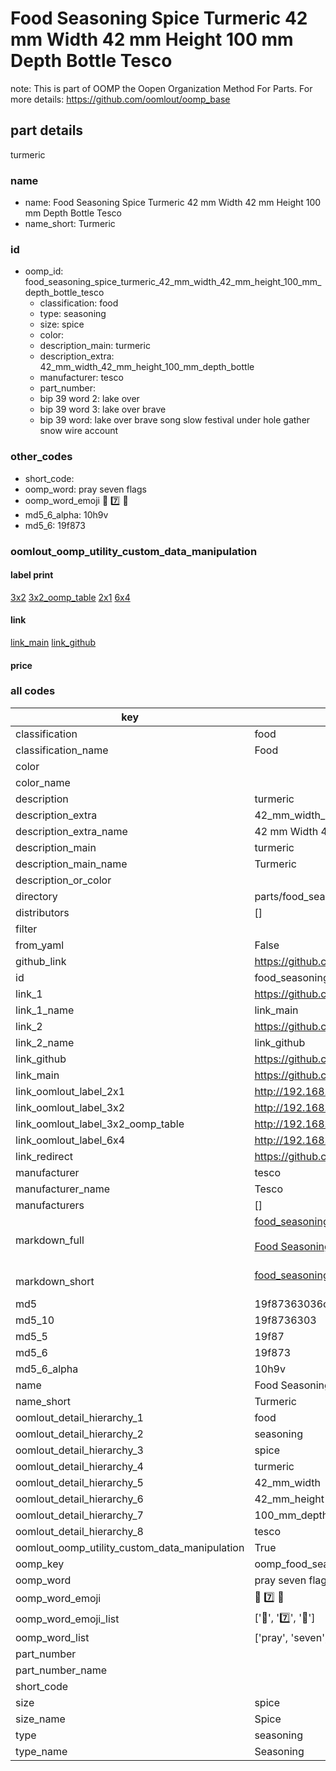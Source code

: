 # Food Seasoning Spice Turmeric 42 mm Width 42 mm Height 100 mm Depth Bottle Tesco  

note: This is part of OOMP the Oopen Organization Method For Parts. For more details: https://github.com/oomlout/oomp_base

##  part details
  



turmeric



### name
* name: Food Seasoning Spice Turmeric 42 mm Width 42 mm Height 100 mm Depth Bottle Tesco
* name_short: Turmeric
### id
* oomp_id: food_seasoning_spice_turmeric_42_mm_width_42_mm_height_100_mm_depth_bottle_tesco
  * classification: food
  * type: seasoning
  * size: spice
  * color: 
  * description_main: turmeric
  * description_extra: 42_mm_width_42_mm_height_100_mm_depth_bottle
  * manufacturer: tesco
  * part_number: 
  * bip 39 word 2: lake over
  * bip 39 word 3: lake over brave
  * bip 39 word: lake over brave song slow festival under hole gather snow wire account

### other_codes
* short_code: 
* oomp_word: pray seven flags
* oomp_word_emoji :pray: :seven: :flags:
* md5_6_alpha: 10h9v
* md5_6: 19f873






### oomlout_oomp_utility_custom_data_manipulation
#### label print
[3x2](http://192.168.1.245:1112/?label=oomp%2010h9v)
[3x2_oomp_table](http://192.168.1.108:1112/?label=oomp%2010h9v)
[2x1](http://192.168.1.242:1112/?label=oomp%2010h9v)
[6x4](http://192.168.1.55:1112/?label=oomp%2010h9v)    

#### link

[link_main](https://github.com/oomlout/oomlout_oomp_version_1_messy/tree/main/parts/food_seasoning_spice_turmeric_42_mm_width_42_mm_height_100_mm_depth_bottle_tesco) [link_github](https://github.com/oomlout/oomlout_oomp_version_1_messy/tree/main/parts/food_seasoning_spice_turmeric_42_mm_width_42_mm_height_100_mm_depth_bottle_tesco)                             

#### price







### all codes 
| key | value |  
| --- | --- |  
| classification | food |  
| classification_name | Food |  
| color |  |  
| color_name |  |  
| description | turmeric |  
| description_extra | 42_mm_width_42_mm_height_100_mm_depth_bottle |  
| description_extra_name | 42 mm Width 42 mm Height 100 mm Depth Bottle |  
| description_main | turmeric |  
| description_main_name | Turmeric |  
| description_or_color |   |  
| directory | parts/food_seasoning_spice_turmeric_42_mm_width_42_mm_height_100_mm_depth_bottle_tesco |  
| distributors | [] |  
| filter |  |  
| from_yaml | False |  
| github_link | https://github.com/oomlout/oomlout_oomp_part_src/tree/main/parts/food_seasoning_spice_turmeric_42_mm_width_42_mm_height_100_mm_depth_bottle_tesco |  
| id | food_seasoning_spice_turmeric_42_mm_width_42_mm_height_100_mm_depth_bottle_tesco |  
| link_1 | https://github.com/oomlout/oomlout_oomp_version_1_messy/tree/main/parts/food_seasoning_spice_turmeric_42_mm_width_42_mm_height_100_mm_depth_bottle_tesco |  
| link_1_name | link_main |  
| link_2 | https://github.com/oomlout/oomlout_oomp_version_1_messy/tree/main/parts/food_seasoning_spice_turmeric_42_mm_width_42_mm_height_100_mm_depth_bottle_tesco |  
| link_2_name | link_github |  
| link_github | https://github.com/oomlout/oomlout_oomp_version_1_messy/tree/main/parts/food_seasoning_spice_turmeric_42_mm_width_42_mm_height_100_mm_depth_bottle_tesco |  
| link_main | https://github.com/oomlout/oomlout_oomp_version_1_messy/tree/main/parts/food_seasoning_spice_turmeric_42_mm_width_42_mm_height_100_mm_depth_bottle_tesco |  
| link_oomlout_label_2x1 | http://192.168.1.242:1112/?label=oomp%2010h9v |  
| link_oomlout_label_3x2 | http://192.168.1.245:1112/?label=oomp%2010h9v |  
| link_oomlout_label_3x2_oomp_table | http://192.168.1.108:1112/?label=oomp%2010h9v |  
| link_oomlout_label_6x4 | http://192.168.1.55:1112/?label=oomp%2010h9v |  
| link_redirect | https://github.com/oomlout/oomlout_oomp_version_1_messy/tree/main/parts/food_seasoning_spice_turmeric_42_mm_width_42_mm_height_100_mm_depth_bottle_tesco |  
| manufacturer | tesco |  
| manufacturer_name | Tesco |  
| manufacturers | [] |  
| markdown_full | [food_seasoning_spice_turmeric_42_mm_width_42_mm_height_100_mm_depth_bottle_tesco](none)<br>[](none)<br>[Food Seasoning Spice Turmeric 42 Mm Width 42 Mm Height 100 Mm Depth Bottle Tesco](none)<br><br> |  
| markdown_short | [food_seasoning_spice_turmeric_42_mm_width_42_mm_height_100_mm_depth_bottle_tesco](none)<br><br> |  
| md5 | 19f87363036cbd9954e61cf236a77be5 |  
| md5_10 | 19f8736303 |  
| md5_5 | 19f87 |  
| md5_6 | 19f873 |  
| md5_6_alpha | 10h9v |  
| name | Food Seasoning Spice Turmeric 42 mm Width 42 mm Height 100 mm Depth Bottle Tesco |  
| name_short | Turmeric |  
| oomlout_detail_hierarchy_1 | food |  
| oomlout_detail_hierarchy_2 | seasoning |  
| oomlout_detail_hierarchy_3 | spice |  
| oomlout_detail_hierarchy_4 | turmeric |  
| oomlout_detail_hierarchy_5 | 42_mm_width |  
| oomlout_detail_hierarchy_6 | 42_mm_height |  
| oomlout_detail_hierarchy_7 | 100_mm_depth |  
| oomlout_detail_hierarchy_8 | tesco |  
| oomlout_oomp_utility_custom_data_manipulation | True |  
| oomp_key | oomp_food_seasoning_spice_turmeric_42_mm_width_42_mm_height_100_mm_depth_bottle_tesco |  
| oomp_word | pray seven flags |  
| oomp_word_emoji | :pray: :seven: :flags: |  
| oomp_word_emoji_list | [':pray:', ':seven:', ':flags:'] |  
| oomp_word_list | ['pray', 'seven', 'flags'] |  
| part_number |  |  
| part_number_name |  |  
| short_code |  |  
| size | spice |  
| size_name | Spice |  
| type | seasoning |  
| type_name | Seasoning |  
